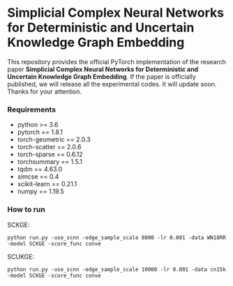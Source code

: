 # Simplicial Complex Neural Networks for Deterministic and Uncertain Knowledge Graph Embedding

This repository provides the official PyTorch implementation of the research paper **Simplicial Complex Neural Networks for Deterministic and Uncertain Knowledge Graph Embedding**. If the paper is officially published, we will release all the experimental codes. It will update soon. Thanks for your attention.

### Requirements

- python >= 3.6
- pytorch == 1.8.1
- torch-geometric == 2.0.3
- torch-scatter == 2.0.6
- torch-sparse == 0.6.12
- torchsummary == 1.5.1
- tqdm == 4.63.0
- simcse == 0.4
- scikit-learn == 0.21.1
- numpy == 1.19.5

### How to run

SCKGE:

```shell
python run.py -use_scnn -edge_sample_scale 8000 -lr 0.001 -data WN18RR -model SCKGE -score_func conve
```

SCUKGE:

```shell
python run.py -use_scnn -edge_sample_scale 10000 -lr 0.001 -data cn15k -model SCKGE -score_func conve
```

